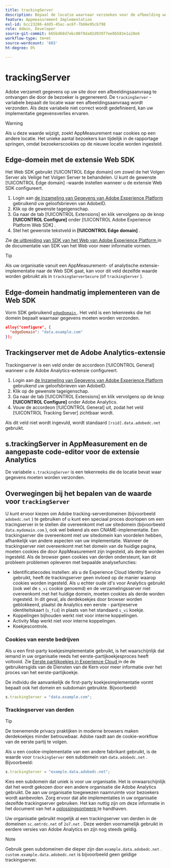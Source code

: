 ```yaml
---
title: trackingServer
description: Bepaal de locatie waarnaar verzoeken voor de afbeelding worden verzonden.
feature: Appmeasurement Implementation
exl-id: bcc23286-4dd5-45ac-ac6f-7b60e95cb798
role: Admin, Developer
source-git-commit: 665bd68d7ebc08f0da02d93977ee0b583e1a28e6
workflow-type: tm+mt
source-wordcount: '683'
ht-degree: 0%

---
```


# trackingServer

Adobe verzamelt gegevens op uw site door een afbeeldingsaanvraag te ontvangen die door de bezoeker is gegenereerd. De `trackingServer` -variabele bepaalt de locatie waar een afbeeldingsaanvraag wordt verzonden. Als deze variabele niet correct wordt gedefinieerd, kan uw implementatie gegevensverlies ervaren.

>[!WARNING]
>
>Als u deze waarde wijzigt, zoekt AppMeasurement naar cookies op een andere locatie. Het unieke aantal bezoekers kan tijdelijk in de rapportage springen, omdat bezoekerscookies op de nieuwe locatie worden ingesteld.

## Edge-domein met de extensie Web SDK

Het Web SDK gebruikt [!UICONTROL Edge domain] om zowel de het Volgen Server als Veilige het Volgen Server te behandelen. U kunt de gewenste [!UICONTROL Edge domain] -waarde instellen wanneer u de extensie Web SDK configureert.

1. Login aan [ de Inzameling van Gegevens van Adobe Experience Platform ](https://experience.adobe.com/data-collection) gebruikend uw geloofsbrieven van AdobeID.
1. Klik op de gewenste tageigenschap.
1. Ga naar de tab [!UICONTROL Extensions] en klik vervolgens op de knop **[!UICONTROL Configure]** onder [!UICONTROL Adobe Experience Platform Web SDK] .
1. Stel het gewenste tekstveld in **[!UICONTROL Edge domain]** .

Zie [ de uitbreiding van SDK van het Web van Adobe Experience Platform ](https://experienceleague.adobe.com/docs/experience-platform/edge/extension/web-sdk-extension-configuration.html?lang=nl-NL) in de documentatie van SDK van het Web voor meer informatie vormen.

>[!TIP]
>
>Als uw organisatie vanuit een AppMeasurement- of analytische extensie-implementatie naar de Web SDK gaat, kan voor dit veld dezelfde waarde worden gebruikt als in `trackingServerSecure` (of `trackingServer` ).

## Edge-domein handmatig implementeren van de Web SDK

Vorm SDK gebruikend [`edgeDomain` ](https://experienceleague.adobe.com/docs/experience-platform/edge/fundamentals/configuring-the-sdk.html?lang=nl-NL). Het veld is een tekenreeks die het domein bepaalt waarnaar gegevens moeten worden verzonden.

```json
alloy("configure", {
  "edgeDomain": "data.example.com"
});
```

## Trackingserver met de Adobe Analytics-extensie

Trackingserver is een veld onder de accordeon [!UICONTROL General] wanneer u de Adobe Analytics-extensie configureert.

1. Login aan [ de Inzameling van Gegevens van Adobe Experience Platform ](https://experience.adobe.com/data-collection) gebruikend uw geloofsbrieven van AdobeID.
2. Klik op de gewenste tageigenschap.
3. Ga naar de tab [!UICONTROL Extensions] en klik vervolgens op de knop **[!UICONTROL Configure]** onder Adobe Analytics.
4. Vouw de accordeon [!UICONTROL General] uit, zodat het veld [!UICONTROL Tracking Server] zichtbaar wordt.

Als dit veld niet wordt ingevuld, wordt standaard `[rsid].data.adobedc.net` gebruikt.

## s.trackingServer in AppMeasurement en de aangepaste code-editor voor de extensie Analytics

De variabele `s.trackingServer` is een tekenreeks die de locatie bevat waar gegevens moeten worden verzonden.

## Overwegingen bij het bepalen van de waarde voor `trackingServer`

U kunt ervoor kiezen om Adobe tracking-serverdomeinen (bijvoorbeeld `adobedc.net` ) te gebruiken of u kunt een speciaal proces doorlopen om een tracingserver in te stellen die overeenkomt met uw sitedomein (bijvoorbeeld `data.mydomain.com` ), ook wel bekend als een CNAME-implementatie. Een trackingserver die overeenkomt met uw sitedomein kan voordelen hebben, afhankelijk van andere aspecten van uw implementatie. Wanneer de trackingserver niet overeenkomt met het domein van de huidige pagina, moeten cookies die door AppMeasurement zijn ingesteld, als derde worden ingesteld. Als de browser geen cookies van derden ondersteunt, kan dit probleem problemen opleveren met bepaalde analysefuncties:

- Identificatiecodes instellen: als u de Experience Cloud Identity Service gebruikt, heeft de trackingserver geen invloed op de manier waarop cookies worden ingesteld. Als u echter oude id&#39;s voor Analytics gebruikt (ook wel de `s_vi` cookie genoemd) en de verzamelingsserver niet overeenkomt met het huidige domein, moeten cookies als derde worden ingesteld. In dit geval, als derdekoekjes door browser worden geblokkeerd, plaatst de Analytics een eerste - partijreserve identiteitskaart (`s_fid`) in plaats van het standaard `s_vi` koekje.
- Koppelingen bijhouden werkt niet voor interne koppelingen.
- Activity Map werkt niet voor interne koppelingen.
- Koekjescontrole.

### Cookies van eerste bedrijven

Als u een first-party koekjesimplementatie gebruikt, is het waarschijnlijk dat iemand in uw organisatie reeds het eerste-partijkoekjesproces heeft voltooid. Zie [ Eerste partijkoekjes in Experience Cloud ](https://experienceleague.adobe.com/docs/core-services/interface/ec-cookies/cookies-first-party.html?lang=nl-NL) in de de gebruikersgids van de Diensten van de Kern voor meer informatie over het proces van het eerste-partijkoekje.

De individu die aanvankelijk de first-party koekjesimplementatie vormt bepaalt ook het domein en subdomain gebruikte. Bijvoorbeeld:

```js
s.trackingServer = "data.example.com";
```

### Trackingserver van derden

>[!TIP]
>
>De toenemende privacy praktijken in moderne browsers maken derdekoekjes minder betrouwbaar. Adobe raadt aan de cookie-workflow van de eerste partij te volgen.

Als u een cookie-implementatie van een andere fabrikant gebruikt, is de waarde voor `trackingServer` een subdomein van `data.adobedc.net` . Bijvoorbeeld:

```js
s.trackingServer = "example.data.adobedc.net";
```

Kies een subdomein dat uniek is voor uw organisatie. Het is onwaarschijnlijk dat het wordt gekozen door een andere organisatie die Adobe Analytics gebruikt.  De aan uw organisatie toegewezen naamruimte voor bezoekers wordt aanbevolen.  Zorg ervoor dat alle implementaties in uw organisatie dezelfde trackingserver gebruiken. Het kan nuttig zijn om deze informatie in het document van het a [ oplossingsontwerp ](../../prepare/solution-design.md) te handhaven.

Uw organisatie gebruikt mogelijk al een trackingserver van derden in de domeinen `sc.omtrdc.net` of `2o7.net` .  Deze werden voornamelijk gebruikt in eerdere versies van Adobe Analytics en zijn nog steeds geldig.

>[!NOTE]
>
>Gebruik geen subdomeinen die dieper zijn dan `example.data.adobedc.net` . `custom.example.data.adobedc.net` is bijvoorbeeld geen geldige trackingserver.

